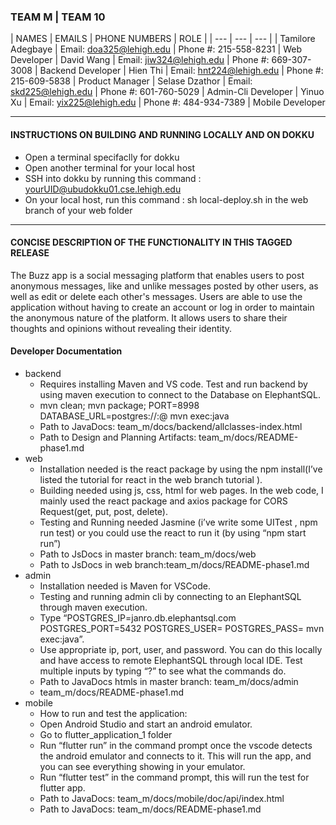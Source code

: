 ### **TEAM M** | **TEAM 10**


| NAMES | EMAILS | PHONE NUMBERS | ROLE |
| --- | --- | --- |
| Tamilore Adegbaye	| Email: doa325@lehigh.edu | Phone #: 215-558-8231 | Web Developer
| David Wang         | Email: jiw324@lehigh.edu | Phone #: 669-307-3008 | Backend Developer
| Hien Thi 			| Email: hnt224@lehigh.edu | Phone #: 215-609-5838 | Product Manager
| Selase Dzathor 	| Email: skd225@lehigh.edu | Phone #: 601-760-5029 | Admin-Cli Developer
| Yinuo Xu 			| Email: yix225@lehigh.edu | Phone #: 484-934-7389 | Mobile Developer




---

#### **INSTRUCTIONS ON BUILDING AND RUNNING LOCALLY AND ON DOKKU**
- Open a terminal specifaclly for dokku
- Open another terminal for your local host
- SSH into dokku by running this command : yourUID@ubudokku01.cse.lehigh.edu
- On your local host, run this command : sh local-deploy.sh in the web branch of your web folder


--- 




#### **CONCISE DESCRIPTION OF THE FUNCTIONALITY IN THIS TAGGED RELEASE**
The Buzz app is a social messaging platform that enables users to post anonymous messages, like and unlike messages posted by other users, as well as edit or delete each other's messages. Users are able to use the application without having to create an account or log in order to maintain the anonymous nature of the platform. It allows users to share their thoughts and opinions without revealing their identity.

#### **Developer Documentation**
* backend
	* Requires installing Maven and VS code. Test and run backend by using maven execution to connect to the Database on ElephantSQL.
	* mvn clean; mvn package; PORT=8998 DATABASE_URL=postgres://<User>:<Pass>@<Url> mvn exec:java
	* Path to JavaDocs: team_m/docs/backend/allclasses-index.html	
	* Path to Design and Planning Artifacts: team_m/docs/README-phase1.md
* web
	* Installation needed is the react package by using the npm install(I’ve listed the tutorial for react in the web branch tutorial ). 
	* Building needed using js, css, html for web pages.  In the web code, I mainly used the react package and axios package for CORS Request(get, put, post, delete). 
	* Testing and Running needed Jasmine (i’ve write some UITest , npm run test) or you could use the react to run it (by using “npm start run”)	
	* Path to JsDocs in master branch: team_m/docs/web
	* Path to JsDocs  in web branch:team_m/docs/README-phase1.md
* admin
	* Installation needed is Maven for VSCode.
	* Testing and running admin cli by connecting to an ElephantSQL through maven execution.
	* Type “POSTGRES_IP=janro.db.elephantsql.com POSTGRES_PORT=5432 POSTGRES_USER=<user> POSTGRES_PASS=<password> mvn exec:java”.
	* Use appropriate ip, port, user, and password. You can do this locally and have access to remote ElephantSQL through local IDE. Test multiple inputs by typing “?” to see what the commands do.
	* Path to JavaDocs htmls in master branch: team_m/docs/admin
	* team_m/docs/README-phase1.md
* mobile
	* How to run and test the application:
	* Open Android Studio and start an android emulator.
	* Go to flutter_application_1 folder
	* Run “flutter run” in the command prompt once the vscode detects the android emulator and connects to it. This will run the app, and you can see everything showing in your emulator.
	* Run “flutter test” in the command prompt, this will run the test for flutter app.
	* Path to JavaDocs: team_m/docs/mobile/doc/api/index.html
	* Path to JavaDocs: team_m/docs/README-phase1.md
